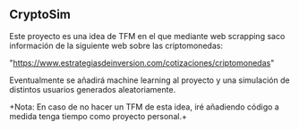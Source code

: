 ## CryptoSim

Este proyecto es una idea de TFM en el que mediante web scrapping saco
información de la siguiente web sobre las criptomonedas:

"https://www.estrategiasdeinversion.com/cotizaciones/criptomonedas"

Eventualmente se añadirá machine learning al proyecto y una simulación de distintos usuarios generados aleatoriamente.

+Nota: En caso de no hacer un TFM de esta idea, iré añadiendo código a medida tenga tiempo como proyecto personal.+
